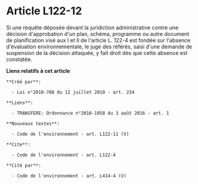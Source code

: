 # Article L122-12

Si une requête déposée devant la juridiction administrative contre une décision d'approbation d'un plan, schéma, programme ou
autre document de planification visé aux I et II de l'article L. 122-4 est fondée sur l'absence d'évaluation
environnementale, le juge des référés, saisi d'une demande de suspension de la décision attaquée, y fait droit dès que cette
absence est constatée.

**Liens relatifs à cet article**

	**Créé par**:

	  - Loi n°2010-788 du 12 juillet 2010 - art. 234

	**Liens**:

	  - TRANSFERE: Ordonnance n°2016-1058 du 3 août 2016 - art. 1

	**Nouveaux textes**:

	  - Code de l'environnement - art. L122-11 (V)

	**Cite**:

	  - Code de l'environnement - art. L122-4

	**Cité par**:

	  - Code de l'environnement - art. L414-4 (V)

